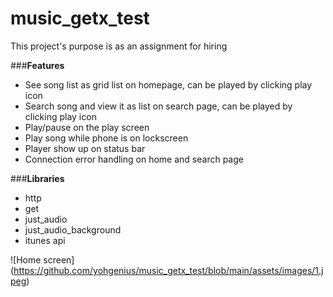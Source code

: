 # music_getx_test
This project's purpose is as an assignment for hiring

###**Features**

- See song list as grid list on homepage, can be played by clicking play icon
- Search song and view it as list on search page, can be played by clicking play icon
- Play/pause on the play screen
- Play song while phone is on lockscreen
- Player show up on status bar
- Connection error handling on home and search page

###**Libraries**

- http
- get
- just_audio
- just_audio_background
- itunes api

![Home screen] (https://github.com/yohgenius/music_getx_test/blob/main/assets/images/1.jpeg)
